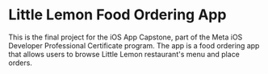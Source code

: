 # Little Lemon Food Ordering App
This is the final project for the iOS App Capstone, part of the Meta iOS Developer Professional Certificate program. The app is a food ordering app that allows users to browse Little Lemon restaurant's menu and place orders.


